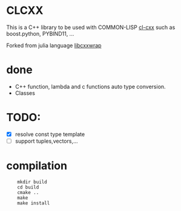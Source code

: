 # CLCXX

This is a C++ library to be used with COMMON-LISP [cl-cxx](https://github.com/Islam0mar/cl-cxx) such as boost.python, PYBIND11, ...

Forked from julia language [libcxxwrap](https://github.com/JuliaInterop/libcxxwrap-julia)


# done
- C++ function, lambda and c functions auto type conversion.
- Classes

# TODO:
- [x] resolve const type template
- [ ] support tuples,vectors,...

# compilation

```shell
    mkdir build
    cd build
    cmake ..
    make
    make install
```



